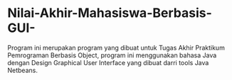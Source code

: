 # Nilai-Akhir-Mahasiswa-Berbasis-GUI-
Program ini merupakan program yang dibuat untuk Tugas Akhir Praktikum Pemrograman Berbasis Object, program ini menggunakan bahasa Java dengan Design Graphical User Interface yang dibuat darri tools Java Netbeans. 
